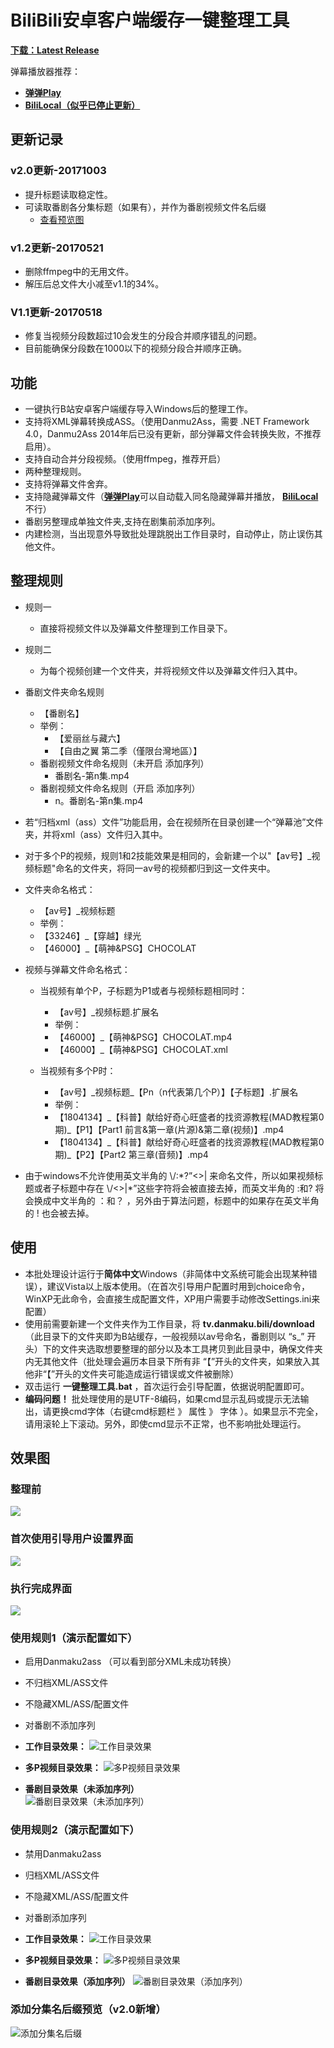 # BiliBili安卓客户端缓存一键整理工具


[**下载：Latest Release**](https://github.com/miyouzi/bilibili_organizer/releases)

弹幕播放器推荐：
- [**弹弹Play**](http://www.dandanplay.com/)
- [**BiliLocal（似乎已停止更新）**](https://github.com/AncientLysine/BiliLocal)

## 更新记录
### v2.0更新-20171003
- 提升标题读取稳定性。
- 可读取番剧各分集标题（如果有），并作为番剧视频文件名后缀
    - [查看预览图](#添加分集名后缀预览（v20新增）)

### v1.2更新-20170521
- 删除ffmpeg中的无用文件。
- 解压后总文件大小减至v1.1的34%。

### V1.1更新-20170518
- 修复当视频分段数超过10会发生的分段合并顺序错乱的问题。
- 目前能确保分段数在1000以下的视频分段合并顺序正确。

## 功能
- 一键执行B站安卓客户端缓存导入Windows后的整理工作。
- 支持将XML弹幕转换成ASS。（使用Danmu2Ass，需要 .NET Framework 4.0，Danmu2Ass 2014年后已没有更新，部分弹幕文件会转换失败，不推荐启用）。
- 支持自动合并分段视频。（使用ffmpeg，推荐开启）
- 两种整理规则。
- 支持将弹幕文件舍弃。
- 支持隐藏弹幕文件（[**弹弹Play**](http://www.dandanplay.com/)可以自动载入同名隐藏弹幕并播放， [**BiliLocal**](https://github.com/AncientLysine/BiliLocal)不行）
- 番剧另整理成单独文件夹,支持在剧集前添加序列。
- 内建检测，当出现意外导致批处理跳脱出工作目录时，自动停止，防止误伤其他文件。

## 整理规则

- 规则一
    - 直接将视频文件以及弹幕文件整理到工作目录下。

- 规则二
    - 为每个视频创建一个文件夹，并将视频文件以及弹幕文件归入其中。

- 番剧文件夹命名规则
    - 【番剧名】
    - 举例：
        - 【爱丽丝与藏六】
        - 【自由之翼 第二季（僅限台灣地區）】
    - 番剧视频文件命名规则（未开启 添加序列）
        - 番剧名-第n集.mp4
    - 番剧视频文件命名规则（开启 添加序列）
        - n。番剧名-第n集.mp4


- 若“归档xml（ass）文件”功能启用，会在视频所在目录创建一个“弹幕池”文件夹，并将xml（ass）文件归入其中。

- 对于多个P的视频，规则1和2技能效果是相同的，会新建一个以"【av号】_视频标题"命名的文件夹，将同一av号的视频都归到这一文件夹中。
- 文件夹命名格式：
    - 【av号】_视频标题
    - 举例：
    - 【33246】_【穿越】绿光
    - 【46000】_【萌神&PSG】CHOCOLAT

- 视频与弹幕文件命名格式：
    - 当视频有单个P，子标题为P1或者与视频标题相同时：
        - 【av号】_视频标题.扩展名
        - 举例：
        - 【46000】_【萌神&PSG】CHOCOLAT.mp4
        - 【46000】_【萌神&PSG】CHOCOLAT.xml

    - 当视频有多个P时：
        - 【av号】\_视频标题\_【Pn（n代表第几个P）】【子标题】.扩展名
        - 举例：
        - 【1804134】\_【科普】献给好奇心旺盛者的找资源教程(MAD教程第0期)\_【P1】【Part1 前言&第一章(片源)&第二章(视频)】.mp4
        - 【1804134】\_【科普】献给好奇心旺盛者的找资源教程(MAD教程第0期)\_【P2】【Part2 第三章(音频)】.mp4






- 由于windows不允许使用英文半角的 \\/:\*?”<>| 来命名文件，所以如果视频标题或者子标题中存在 \\/<>|*”这些字符将会被直接去掉，而英文半角的 :和? 将会换成中文半角的 ：和？ ，另外由于算法问题，标题中的如果存在英文半角的 ! 也会被去掉。

## 使用
- 本批处理设计运行于**简体中文**Windows（非简体中文系统可能会出现某种错误），建议Vista以上版本使用。（在首次引导用户配置时用到choice命令，WinXP无此命令，会直接生成配置文件，XP用户需要手动修改Settings.ini来配置）
- 使用前需要新建一个文件夹作为工作目录，将 **tv.danmaku.bili/download** （此目录下的文件夹即为B站缓存，一般视频以av号命名，番剧则以 “s\_” 开头）下的文件夹选取想要整理的部分以及本工具拷贝到此目录中，确保文件夹内无其他文件（批处理会遍历本目录下所有非 “【”开头的文件夹，如果放入其他非“【”开头的文件夹可能造成运行错误或文件被删除）
- 双击运行 **一键整理工具.bat** ，首次运行会引导配置，依据说明配置即可。
- **编码问题！** 批处理使用的是UTF-8编码，如果cmd显示乱码或提示无法输出，请更换cmd字体（右键cmd标题栏 》 属性 》 字体 ）。如果显示不完全，请用滚轮上下滚动。另外，即使cmd显示不正常，也不影响批处理运行。

## 效果图
### 整理前
![](【screenshot】/00.png)
### 首次使用引导用户设置界面
![](【screenshot】/01.png)
### 执行完成界面
![](【screenshot】/02.png)

### 使用规则1（演示配置如下）
- 启用Danmaku2ass （可以看到部分XML未成功转换）
- 不归档XML/ASS文件
- 不隐藏XML/ASS/配置文件
- 对番剧不添加序列

- **工作目录效果：**
![](【screenshot】/11.png "工作目录效果")
- **多P视频目录效果：**
![](【screenshot】/12.png "多P视频目录效果")
- **番剧目录效果（未添加序列）** <br>
![](【screenshot】/13.png "番剧目录效果（未添加序列）")

### 使用规则2（演示配置如下）
- 禁用Danmaku2ass
- 归档XML/ASS文件
- 不隐藏XML/ASS/配置文件
- 对番剧添加序列

- **工作目录效果：**
![](【screenshot】/21.png "工作目录效果")
- **多P视频目录效果：**
![](【screenshot】/22.png "多P视频目录效果")
- **番剧目录效果（添加序列）**
![](【screenshot】/23.png "番剧目录效果（添加序列）")

### 添加分集名后缀预览（v2.0新增）
![](【screenshot】/30.png "添加分集名后缀")
